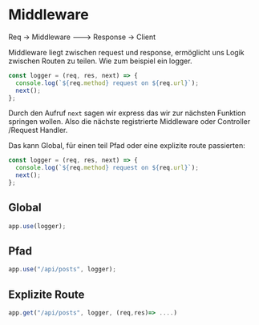 # Middleware

Req -> Middleware ---> Response -> Client

Middleware liegt zwischen request und response, ermöglicht uns Logik zwischen Routen zu teilen.
Wie zum beispiel ein logger.

```js
const logger = (req, res, next) => {
  console.log(`${req.method} request on ${req.url}`);
  next();
};
```

Durch den Aufruf `next` sagen wir express das wir zur nächsten Funktion springen wollen. Also die nächste registrierte Middleware oder Controller /Request Handler.

Das kann Global, für einen teil Pfad oder eine explizite route passierten:

```js
const logger = (req, res, next) => {
  console.log(`${req.method} request on ${req.url}`);
  next();
};
```

## Global

```js
app.use(logger);
```

## Pfad

```js
app.use("/api/posts", logger);
```

## Explizite Route

```js
app.get("/api/posts", logger, (req,res)=> ....)
```
